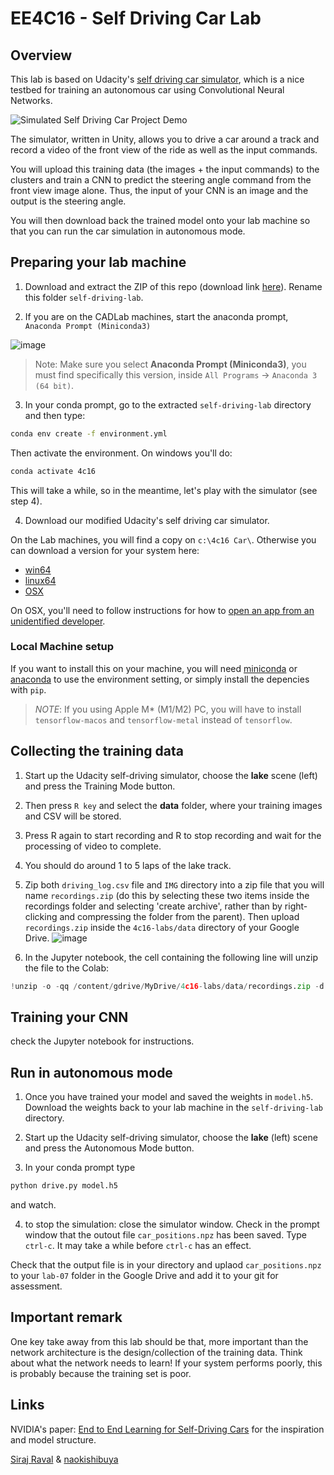 # EE4C16 - Self Driving Car Lab


## Overview

This lab is based on Udacity's [self driving car
simulator](https://github.com/udacity/self-driving-car-sim), which is a nice
testbed for training an autonomous car using Convolutional Neural Networks.

![Simulated Self Driving Car Project Demo](/images/screenshot.jpg)

The simulator, written in Unity, allows you to drive a car around a track and
record a video of the front view of the ride as well as the input commands.

You will upload this training data (the images + the input commands) to the
clusters and train a CNN to predict the steering angle command from the front
view image alone. Thus, the input of your CNN is an image and the output is the
steering angle.

You will then download back the trained model onto your lab machine so that you
can run the car simulation in autonomous mode.


## Preparing your lab machine

1. Download and extract the ZIP of this repo (download link
[here](https://github.com/frcs/EE4C16-self-driving-lab/archive/master.zip)). Rename
this folder `self-driving-lab`.

2. If you are on the CADLab machines, start the anaconda prompt, `Anaconda Prompt (Miniconda3)`

![image](https://user-images.githubusercontent.com/10833993/202033254-24d955e8-1a81-4e6c-b353-de69ff3e120f.png)

> Note: Make sure you select **Anaconda Prompt (Miniconda3)**, you must find specifically this version, inside `All Programs` -> `Anaconda 3 (64 bit)`.

3. In your conda prompt, go to the extracted `self-driving-lab`
directory and then type:

```bash
conda env create -f environment.yml
```

Then activate the environment. On windows you'll do:
```bash
conda activate 4c16
```

This will take a while, so in the meantime, let's play with the
simulator (see step 4).

4. Download our modified Udacity's self driving car simulator.

On the Lab machines, you will find a copy on `c:\4c16 Car\`. Otherwise you
can download a version for your system here:

*  [win64](https://drive.google.com/file/d/1vs_AbhXxPVL1fjCbRiKItR0U432ANRyh)
*  [linux64](https://drive.google.com/file/d/1ABdmMtDHMl_bRSTyDyH2zqdURkzzl93y)
*  [OSX](https://drive.google.com/open?id=1qqt_Q8pZqQFpvn9xHRMc002ABq-tQQDK)

On OSX, you'll need to follow instructions for how to [open an app from an unidentified developer](https://support.apple.com/en-ie/guide/mac-help/mh40616/mac).


### Local Machine setup 
If you want to install this on your machine, you will need
[miniconda](https://docs.conda.io/en/latest/miniconda.html#latest-miniconda-installer-links) or [anaconda](https://www.continuum.io/downloads) to use the
environment setting, or simply install the depencies with `pip`.

> *NOTE*: If you using Apple M* (M1/M2) PC, you will have to install `tensorflow-macos` and `tensorflow-metal` instead of `tensorflow`.


## Collecting the training data

1. Start up the Udacity self-driving simulator, choose the **lake**
scene (left) and press the Training Mode button.

2. Then press `R key` and select the **data** folder, where your
training images and CSV will be stored.

3. Press R again to start recording and R to stop recording and wait
for the processing of video to complete.

4. You should do around 1 to 5 laps of the lake track.

5. Zip both `driving_log.csv` file and `IMG` directory into a zip file
that you will name `recordings.zip` (do this by selecting these two
items inside the recordings folder and selecting 'create archive',
rather than by right-clicking and compressing the folder from the
parent).  Then upload `recordings.zip` inside the `4c16-labs/data` directory of
your Google Drive.
![image](https://user-images.githubusercontent.com/10833993/202027855-5f5adbee-30a8-47aa-b264-d146e41eca15.png)


6. In the Jupyter notebook, the cell containing the following line will unzip the file to the Colab:
```python
!unzip -o -qq /content/gdrive/MyDrive/4c16-labs/data/recordings.zip -d /content/recordings
```

## Training your CNN

check the Jupyter notebook for instructions.

## Run in autonomous mode

1. Once you have trained your model and saved the weights in
`model.h5`. Download the weights back to your lab machine in the
`self-driving-lab` directory.

2. Start up the Udacity self-driving simulator, choose the **lake**
(left) scene and press the Autonomous Mode button.

3. In your conda prompt type

```python
python drive.py model.h5
```

and watch.

4. to stop the simulation: close the simulator window. Check in the
prompt window that the outout file `car_positions.npz` has been
saved. Type `ctrl-c`. It may take a while before `ctrl-c` has an
effect.

Check that the output file is in your directory and uplaod
`car_positions.npz` to your `lab-07` folder in the Google Drive and add it to your git for
assessment.

## Important remark

One key take away from this lab should be that, more important than the network architecture is the design/collection of the training data. Think about what the network needs to learn! If your system performs poorly, this is probably because the training set is poor.

## Links

NVIDIA's paper: [End to End Learning for Self-Driving Cars](http://images.nvidia.com/content/tegra/automotive/images/2016/solutions/pdf/end-to-end-dl-using-px.pdf) for the inspiration and model structure.

[Siraj Raval](https://github.com/llsourcell) & [naokishibuya](https://github.com/naokishibuya)

